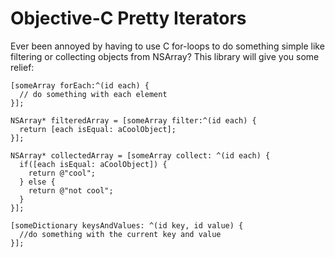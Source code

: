 Objective-C Pretty Iterators
=====

Ever been annoyed by having to use C for-loops to do something simple like filtering or collecting objects from NSArray?
This library will give you some relief:

    [someArray forEach:^(id each) {
      // do something with each element
    }];

    NSArray* filteredArray = [someArray filter:^(id each) {
      return [each isEqual: aCoolObject];
    }];

    NSArray* collectedArray = [someArray collect: ^(id each) {
      if([each isEqual: aCoolObject]) {
        return @"cool";
      } else {
        return @"not cool";
      }
    }];

    [someDictionary keysAndValues: ^(id key, id value) {
      //do something with the current key and value
    }];